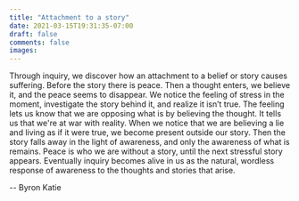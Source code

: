```yaml
---
title: "Attachment to a story"
date: 2021-03-15T19:31:35-07:00
draft: false
comments: false
images: 
---
```

Through inquiry, we discover how an attachment to a belief or story causes suffering. Before the story there is peace.  Then a thought enters, we believe it, and the peace seems to disappear.  We notice the feeling of stress in the moment, investigate the story behind it, and realize it isn’t true.  The feeling lets us know that we are opposing what is by believing the thought.  It tells us that we're at war with reality.  When we notice that we are believing a lie and living as if it were true, we become present outside our story.  Then the story falls away in the light of awareness, and only the awareness of what is remains.  Peace is who we are without a story, until the next stressful story appears.  Eventually inquiry becomes alive in us as the natural, wordless response of awareness to the thoughts and stories that arise.

-- Byron Katie
